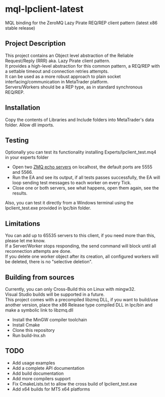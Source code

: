 # mql-lpclient-latest
MQL binding for the ZeroMQ Lazy Pirate REQ/REP client pattern (latest x86 stable release)

## Project Description

This project contains an Object level abstraction of the Reliable Request/Reply (RRR) aka. Lazy Pirate client pattern.\
It provides a high-level abstraction for this common pattern, a REQ/REP with a settable timeout and connection retries attempts.\
It can be used as a more robust approach to plain socket interfacing/communication in MetaTrader platform.\
Servers/Workers should be a REP type, as in standard synchronous REQ/REP.

## Installation

Copy the contents of Libraries and Include folders into MetaTrader's data folder.
Allow dll imports.

## Testing
Optionally you can test its functionality installing Experts/lpclient_test.mq4 in your experts folder

- Open two [ZMQ echo servers](http://zguide.zeromq.org/py:lpserver) on localhost, the default ports are 5555 and 5566.
- Run the EA and see its output, if all tests passes successfully, the EA will loop sending test messages
to each worker on every Tick.
- Close one or both servers, see what happens, open them again, see the results.

Also, you can test it directly from a Windows terminal using the lpclient_test.exe provided in lpc/bin folder.

## Limitations
You can add up to 65535 servers to this client, if you need more than this, please let me know.\
If a Server/Worker stops responding, the send command will block until all reconnection attempts are done.\
If you delete one worker object after its creation, all configured workers will be deleted, there is no "selective deletion".

## Building from sources
Currently, you can only Cross-Build this on Linux with mingw32.\
Visual Studio builds will be supported in a future.\
This project comes with a precompiled libzmq DLL, if you want to build/use another version, place the x86 Release type compiled DLL in lpc/bin
and make a symbolic link to libzmq.dll

- Install the MinGW compiler toolchain
- Install Cmake
- Clone this repository
- Run build-lnx.sh

## TODO
- Add usage examples
- Add a complete API documentation
- Add build documentation
- Add more compilers support
- Fix CmakeLists.txt to allow the cross build of lpclient_test.exe
- Add x64 builds for MT5 x64 platforms
